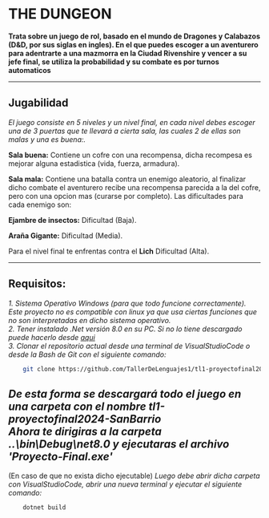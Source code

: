 # THE DUNGEON

**Trata sobre un juego de rol, basado en el mundo de Dragones y Calabazos (D&D, por sus siglas en ingles). En el que puedes escoger a un aventurero para adentrarte a una mazmorra en la Ciudad Rivenshire y vencer a su jefe final, se utiliza la probabilidad y su combate es por turnos automaticos**

---

## Jugabilidad
*El juego consiste en 5 niveles y un nivel final, en cada nivel debes escoger una de 3 puertas que te llevará a cierta sala, las cuales 2 de ellas son malas y una es buena:.*

**Sala buena:** Contiene un cofre con una recompensa, dicha recompesa es mejorar alguna estadistica (vida, fuerza, armadura).

**Sala mala:** Contiene una batalla contra un enemigo aleatorio, al finalizar dicho combate el aventurero recibe una recompensa parecida a la del cofre, pero con una opcion mas (curarse por completo). Las dificultades para cada enemigo son:

**Ejambre de insectos:** Dificultad (Baja). 

**Araña Gigante:** Dificultad (Media). 

Para el nivel final te enfrentas contra el **Lich** Dificultad (Alta).

---

## Requisitos:
*1. Sistema Operativo Windows (para que todo funcione correctamente). Este proyecto no es compatible con linux ya que usa ciertas funciones que no son interpretadas en dicho sistema operativo.*  
*2. Tener instalado .Net versión 8.0 en su PC. Si no lo tiene descargado puede hacerlo desde [aqui](https://dotnet.microsoft.com/en-us/download/dotnet/8.0)*  
*3. Clonar el repositorio actual desde una terminal de VisualStudioCode o desde la Bash de Git con el siguiente comando:*  
``` bash
    git clone https://github.com/TallerDeLenguajes1/tl1-proyectofinal2024-SanBarrio
``` 
*De esta forma se descargará todo el juego en una carpeta con el nombre tl1-proyectofinal2024-SanBarrio*  
*Ahora te dirigiras a la carpeta ..\bin\Debug\net8.0 y ejecutaras el archivo 'Proyecto-Final.exe'*
---
(En caso de que no exista dicho ejecutable)
*Luego debe abrir dicha carpeta con VisualStudioCode, abrir una nueva terminal y ejecutar el siguiente comando:*  
``` bash
    dotnet build
```

